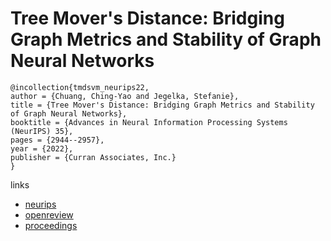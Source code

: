 # Tree Mover's Distance: Bridging Graph Metrics and Stability of Graph Neural Networks

```
@incollection{tmdsvm_neurips22,
author = {Chuang, Ching-Yao and Jegelka, Stefanie},
title = {Tree Mover's Distance: Bridging Graph Metrics and Stability of Graph Neural Networks},
booktitle = {Advances in Neural Information Processing Systems (NeurIPS) 35},
pages = {2944--2957},
year = {2022},
publisher = {Curran Associates, Inc.}
}
```

links
- [neurips](https://nips.cc/Conferences/2022/Schedule?showEvent=53719)
- [openreview](https://openreview.net/forum?id=Qh89hwiP5ZR)
- [proceedings](https://papers.nips.cc//paper_files/paper/2022/hash/139ae969f49abd9a113981c1f7fce5ce-Abstract-Conference.html)
